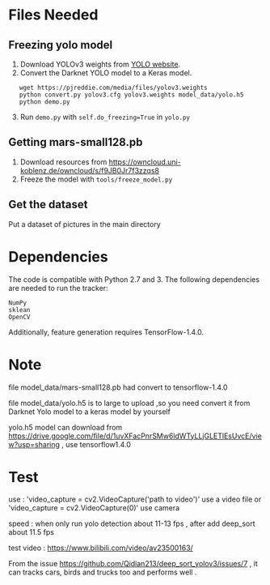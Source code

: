 # Files Needed

## Freezing yolo model
1. Download YOLOv3 weights from [YOLO website](http://pjreddie.com/darknet/yolo/).
2. Convert the Darknet YOLO model to a Keras model.

```
   wget https://pjreddie.com/media/files/yolov3.weights
   python convert.py yolov3.cfg yolov3.weights model_data/yolo.h5
   python demo.py
```

3. Run `demo.py` with `self.do_freezing=True` in `yolo.py`

## Getting mars-small128.pb
1. Download resources from https://owncloud.uni-koblenz.de/owncloud/s/f9JB0Jr7f3zzqs8
2. Freeze the model with `tools/freeze_model.py`

## Get the dataset
Put a dataset of pictures in the main directory

# Dependencies

The code is compatible with Python 2.7 and 3. The following dependencies are needed to run the tracker:

    NumPy
    sklean
    OpenCV

Additionally, feature generation requires TensorFlow-1.4.0.

# Note 
 file model_data/mars-small128.pb  had convert to tensorflow-1.4.0
 
 file model_data/yolo.h5 is to large to upload ,so you need convert it from Darknet Yolo model to a keras model by yourself
 
 yolo.h5 model can download from https://drive.google.com/file/d/1uvXFacPnrSMw6ldWTyLLjGLETlEsUvcE/view?usp=sharing , use tensorflow1.4.0
 
# Test
 use : 'video_capture = cv2.VideoCapture('path to video')' use a video file or 'video_capture = cv2.VideoCapture(0)' use camera
 
 speed : when only run yolo detection about 11-13 fps  , after add deep_sort about 11.5 fps
 
 test video : https://www.bilibili.com/video/av23500163/
 
 From the issue https://github.com/Qidian213/deep_sort_yolov3/issues/7 , it can tracks cars, birds and trucks too and performs well .



